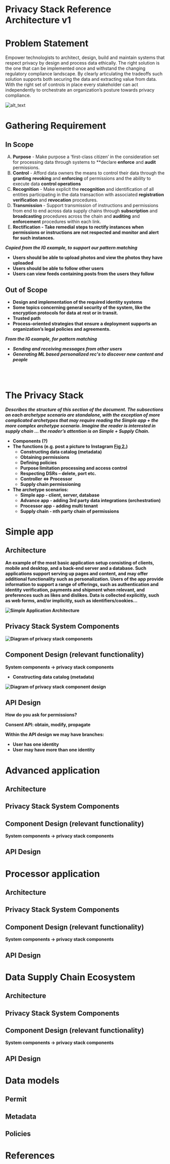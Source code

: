 <style type="text/css">
    ol { list-style-type: upper-alpha; }
</style>

# Privacy Stack Reference Architecture v1
# Problem Statement

Empower technologists to architect, design, build and maintain systems that respect privacy by design and process data ethically. The right solution is the one that can be implemented once and withstand the changing regulatory compliance landscape. By clearly articulating the tradeoffs such solution supports both securing the data and extracting value from data. With the right set of controls in place every stakeholder can act independently to orchestrate an organization’s posture towards privacy compliance.

![alt_text](../assets//images/controls.svg "image_tooltip")

# Gathering Requirement

## In Scope
<ol>
<li>
<b>Purpose</b> - Make purpose a ‘first-class citizen’ in the consideration set for processing data through systems to **declare</b> <b>enforce</b> and <b>audit</b> permissions.
<li><b>Control</b> - Afford data owners the means to control their data through the <b>granting</b> <b>revoking</b> and <b>enforcing</b> of permissions and the ability to execute data <b>control operations</b></li>
<li><b>Recognition</b> - Make explicit the <b>recognition</b> and identification of all entities participating in the data transaction with associated <b>registration</b> <b>verification</b> and <b>revocation</b> procedures.</li>
<li><b>Transmission</b> - Support transmission of instructions and permissions from end to end across data supply chains through <b>subscription</b> and <b>broadcasting</b> procedures across the chain and <b>auditing</b> and <b>enforcement</b> procedures within each link.</li>
<li><b>Rectification<b/> - Take remedial steps to <b>rectify</b> instances when permissions or instructions are not respected and <b>monitor</b> and <b>alert</b> for such instances.</li>
</ol>

_Copied from the IG example, to support our pattern matching_

* Users should be able to upload photos and view the photos they have uploaded
* Users should be able to follow other users
* Users can view feeds containing posts from the users they follow


## Out of Scope

- Design and implementation of the required identity systems
- Some topics concerning general security of the system, like the encryption protocols for data at rest or in transit.
- Trusted path
- Process-oriented strategies that ensure a deployment supports an organization’s legal policies and agreements.

_From the IG example, for pattern matching_

- _Sending and receiving messages from other users_
- _Generating ML based personalized rec's to discover new content and people_

<br>
<br>

# The Privacy Stack

_Describes the structure of this section of the document. The subsections on each archetype scenario are standalone, with the exception of more complicated archetypes that may require reading the Simple app + the more complex archetype scenario. Imagine the reader is interested in supply chain … the reader’s attention is on Simple + Supply Chain._

* Components (?)
* The functions (e.g. post a picture to Instagram [Fig 2.](https://live.staticflickr.com/65535/51824416827_25bdf72ec6_h.jpg))
    * Constructing data catalog (metadata)
    * Obtaining permissions
    * Defining policies
    * Purpose limitation processing and access control
    * Respecting DSRs – delete, port etc.
    * Controller ⇔ Processor
    * Supply chain permissioning 
* The archetype scenarios:
    * Simple app - client, server, database
    * Advance app - adding 3rd party data integrations (orchestration)
    * Processor app - adding multi tenant
    * Supply chain - nth party chain of permissions


# Simple app
## Architecture

An example of the most basic application setup consisting of clients, mobile and desktop, and a back-end server and a database. Such applications support serving up pages and content, and may offer additional functionality such as personalization. Users of the app provide information to support a range of offerings, such as authentication and identity verification, payments and shipment when relevant, and preferences such as likes and dislikes. Data is collected explicitly, such as web forms, and/or implicitly, such as identifiers/cookies…

![Simple Application Architecture](../assets/images/simple-app.png "Simple Application Architecture")

## Privacy Stack System Components

![Diagram of privacy stack components](../assets/images/privacy-stack-components.png "Privacy Stack Components")

## Component Design (relevant functionality)

System components ->  privacy stack components 

* Constructing data catalog (metadata)

![Diagram of privacy stack component design](../assets/images/component-design.png "Component Design")



## API Design

How do you ask for permissions? 

Consent API: obtain, modify, propagate

Within the API design we may have branches:

- User has one identity
- User may have more than one identity


# Advanced application

## Architecture

## Privacy Stack System Components

## Component Design (relevant functionality)
System components ->  privacy stack components 

## API Design

# Processor application

## Architecture

## Privacy Stack System Components

## Component Design (relevant functionality)

System components ->  privacy stack components 

## API Design


# Data Supply Chain Ecosystem

## Architecture

## Privacy Stack System Components

## Component Design (relevant functionality)
System components ->  privacy stack components 

## API Design


# Data models
## Permit
## Metadata
## Policies
# References
